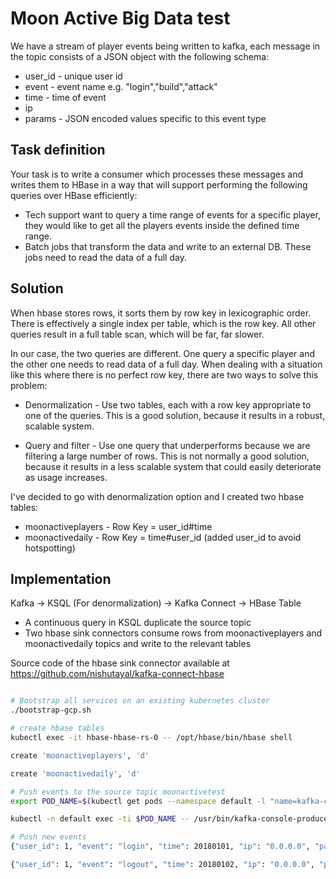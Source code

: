 # Moon Active Big Data test

We have a stream of player events being written to kafka, each message in the topic consists of a JSON object with the following schema:
* user_id - unique user id
* event - event name e.g. "login","build","attack"
* time - time of event
* ip
* params - JSON encoded values specific to this event type

## Task definition
Your task is to write a consumer which processes these messages and writes them to HBase in a way that will support performing the following queries over HBase efficiently:
* Tech support want to query a time range of events for a specific player, they would like to get all the players events inside the defined time range.
* Batch jobs that transform the data and write to an external DB. These jobs need to read the data of a full day.

## Solution

When hbase stores rows, it sorts them by row key in lexicographic order. There is effectively a single index per table, which is the row key. All other queries result in a full table scan, which will be far, far slower.

In our case, the two queries are different. One query a specific player and the other one needs to read data of a full day.
When dealing with a situation like this where there is no perfect row key, there are two ways to solve this problem:

* Denormalization -
  Use two tables, each with a row key appropriate to one of the queries. This is a good solution, because it results in a robust, scalable system.

* Query and filter -
  Use one query that underperforms because we are filtering a large number of rows. This is not normally a good solution, because it results in a less scalable system that could easily deteriorate as usage increases.

I've decided to go with denormalization option and I created two hbase tables:
* moonactiveplayers - Row Key = user_id#time
* moonactivedaily - Row Key = time#user_id (added user_id to avoid hotspotting)

## Implementation

Kafka -> KSQL (For denormalization) -> Kafka Connect -> HBase Table

* A continuous query in KSQL duplicate the source topic
* Two hbase sink connectors consume rows from moonactiveplayers and moonactivedaily topics and write to the relevant tables

Source code of the hbase sink connector available at https://github.com/nishutayal/kafka-connect-hbase

```bash

# Bootstrap all services on an existing kubernetes cluster
./bootstrap-gcp.sh

# create hbase tables
kubectl exec -it hbase-hbase-rs-0 -- /opt/hbase/bin/hbase shell

create 'moonactiveplayers', 'd'

create 'moonactivedaily', 'd'

# Push events to the source topic moonactivetest
export POD_NAME=$(kubectl get pods --namespace default -l "name=kafka-client" -o jsonpath="{.items[0].metadata.name}")

kubectl -n default exec -ti $POD_NAME -- /usr/bin/kafka-console-producer --broker-list kafka-headless:9092 --topic moonactivetest

# Push new events
{"user_id": 1, "event": "login", "time": 20180101, "ip": "0.0.0.0", "params": "{\"key1\": \"value\", \"key2\": \"value\"}"}

{"user_id": 1, "event": "logout", "time": 20180102, "ip": "0.0.0.0", "params": "{\"key3\": \"value\", \"key4\": \"value\"}"}

```
